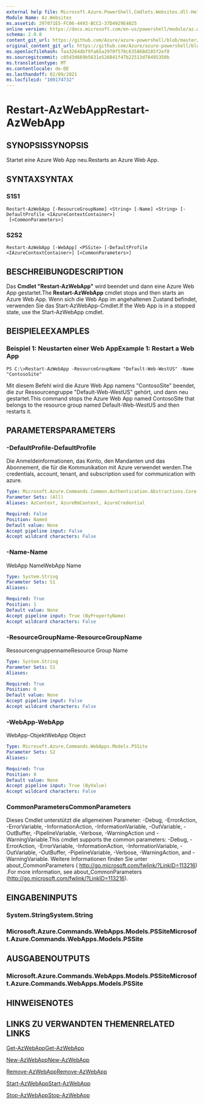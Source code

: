 ```yaml
---
external help file: Microsoft.Azure.PowerShell.Cmdlets.Websites.dll-Help.xml
Module Name: Az.Websites
ms.assetid: 297071E5-FC06-4493-BCC2-37D4929E4025
online version: https://docs.microsoft.com/en-us/powershell/module/az.websites/restart-azwebapp
schema: 2.0.0
content_git_url: https://github.com/Azure/azure-powershell/blob/master/src/Websites/Websites/help/Restart-AzWebApp.md
original_content_git_url: https://github.com/Azure/azure-powershell/blob/master/src/Websites/Websites/help/Restart-AzWebApp.md
ms.openlocfilehash: faa3264dbf9fa65a2970f578c635868d185f2ef8
ms.sourcegitcommit: c05d3d669b5631e526841f47b22513d78495350b
ms.translationtype: MT
ms.contentlocale: de-DE
ms.lasthandoff: 02/09/2021
ms.locfileid: "100174732"
---
```

# <span data-ttu-id="06ff5-101">Restart-AzWebApp</span><span class="sxs-lookup"><span data-stu-id="06ff5-101">Restart-AzWebApp</span></span>

## <span data-ttu-id="06ff5-102">SYNOPSIS</span><span class="sxs-lookup"><span data-stu-id="06ff5-102">SYNOPSIS</span></span>
<span data-ttu-id="06ff5-103">Startet eine Azure Web App neu.</span><span class="sxs-lookup"><span data-stu-id="06ff5-103">Restarts an Azure Web App.</span></span>

## <span data-ttu-id="06ff5-104">SYNTAX</span><span class="sxs-lookup"><span data-stu-id="06ff5-104">SYNTAX</span></span>

### <span data-ttu-id="06ff5-105">S1</span><span class="sxs-lookup"><span data-stu-id="06ff5-105">S1</span></span>
```
Restart-AzWebApp [-ResourceGroupName] <String> [-Name] <String> [-DefaultProfile <IAzureContextContainer>]
 [<CommonParameters>]
```

### <span data-ttu-id="06ff5-106">S2</span><span class="sxs-lookup"><span data-stu-id="06ff5-106">S2</span></span>
```
Restart-AzWebApp [-WebApp] <PSSite> [-DefaultProfile <IAzureContextContainer>] [<CommonParameters>]
```

## <span data-ttu-id="06ff5-107">BESCHREIBUNG</span><span class="sxs-lookup"><span data-stu-id="06ff5-107">DESCRIPTION</span></span>
<span data-ttu-id="06ff5-108">Das **Cmdlet "Restart-AzWebApp"** wird beendet und dann eine Azure Web App gestartet.</span><span class="sxs-lookup"><span data-stu-id="06ff5-108">The **Restart-AzWebApp** cmdlet stops and then starts an Azure Web App.</span></span>
<span data-ttu-id="06ff5-109">Wenn sich die Web App im angehaltenen Zustand befindet, verwenden Sie das Start-AzWebApp-Cmdlet.</span><span class="sxs-lookup"><span data-stu-id="06ff5-109">If the Web App is in a stopped state, use the Start-AzWebApp cmdlet.</span></span>

## <span data-ttu-id="06ff5-110">BEISPIELE</span><span class="sxs-lookup"><span data-stu-id="06ff5-110">EXAMPLES</span></span>

### <span data-ttu-id="06ff5-111">Beispiel 1: Neustarten einer Web App</span><span class="sxs-lookup"><span data-stu-id="06ff5-111">Example 1: Restart a Web App</span></span>
```
PS C:\>Restart-AzWebApp -ResourceGroupName "Default-Web-WestUS" -Name "ContosoSite"
```

<span data-ttu-id="06ff5-112">Mit diesem Befehl wird die Azure Web App namens "ContosoSite" beendet, die zur Ressourcengruppe "Default-Web-WestUS" gehört, und dann neu gestartet.</span><span class="sxs-lookup"><span data-stu-id="06ff5-112">This command stops the Azure Web App named ContosoSite that belongs to the resource group named Default-Web-WestUS and then restarts it.</span></span>

## <span data-ttu-id="06ff5-113">PARAMETERS</span><span class="sxs-lookup"><span data-stu-id="06ff5-113">PARAMETERS</span></span>

### <span data-ttu-id="06ff5-114">-DefaultProfile</span><span class="sxs-lookup"><span data-stu-id="06ff5-114">-DefaultProfile</span></span>
<span data-ttu-id="06ff5-115">Die Anmeldeinformationen, das Konto, den Mandanten und das Abonnement, die für die Kommunikation mit Azure verwendet werden.</span><span class="sxs-lookup"><span data-stu-id="06ff5-115">The credentials, account, tenant, and subscription used for communication with azure.</span></span>

```yaml
Type: Microsoft.Azure.Commands.Common.Authentication.Abstractions.Core.IAzureContextContainer
Parameter Sets: (All)
Aliases: AzContext, AzureRmContext, AzureCredential

Required: False
Position: Named
Default value: None
Accept pipeline input: False
Accept wildcard characters: False
```

### <span data-ttu-id="06ff5-116">-Name</span><span class="sxs-lookup"><span data-stu-id="06ff5-116">-Name</span></span>
<span data-ttu-id="06ff5-117">WebApp Name</span><span class="sxs-lookup"><span data-stu-id="06ff5-117">WebApp Name</span></span>

```yaml
Type: System.String
Parameter Sets: S1
Aliases:

Required: True
Position: 1
Default value: None
Accept pipeline input: True (ByPropertyName)
Accept wildcard characters: False
```

### <span data-ttu-id="06ff5-118">-ResourceGroupName</span><span class="sxs-lookup"><span data-stu-id="06ff5-118">-ResourceGroupName</span></span>
<span data-ttu-id="06ff5-119">Ressourcengruppenname</span><span class="sxs-lookup"><span data-stu-id="06ff5-119">Resource Group Name</span></span>

```yaml
Type: System.String
Parameter Sets: S1
Aliases:

Required: True
Position: 0
Default value: None
Accept pipeline input: False
Accept wildcard characters: False
```

### <span data-ttu-id="06ff5-120">-WebApp</span><span class="sxs-lookup"><span data-stu-id="06ff5-120">-WebApp</span></span>
<span data-ttu-id="06ff5-121">WebApp-Objekt</span><span class="sxs-lookup"><span data-stu-id="06ff5-121">WebApp Object</span></span>

```yaml
Type: Microsoft.Azure.Commands.WebApps.Models.PSSite
Parameter Sets: S2
Aliases:

Required: True
Position: 0
Default value: None
Accept pipeline input: True (ByValue)
Accept wildcard characters: False
```

### <span data-ttu-id="06ff5-122">CommonParameters</span><span class="sxs-lookup"><span data-stu-id="06ff5-122">CommonParameters</span></span>
<span data-ttu-id="06ff5-123">Dieses Cmdlet unterstützt die allgemeinen Parameter: -Debug, -ErrorAction, -ErrorVariable, -InformationAction, -InformationVariable, -OutVariable, -OutBuffer, -PipelineVariable, -Verbose, -WarningAction und -WarningVariable.</span><span class="sxs-lookup"><span data-stu-id="06ff5-123">This cmdlet supports the common parameters: -Debug, -ErrorAction, -ErrorVariable, -InformationAction, -InformationVariable, -OutVariable, -OutBuffer, -PipelineVariable, -Verbose, -WarningAction, and -WarningVariable.</span></span> <span data-ttu-id="06ff5-124">Weitere Informationen finden Sie unter about_CommonParameters ( http://go.microsoft.com/fwlink/?LinkID=113216) .</span><span class="sxs-lookup"><span data-stu-id="06ff5-124">For more information, see about_CommonParameters (http://go.microsoft.com/fwlink/?LinkID=113216).</span></span>

## <span data-ttu-id="06ff5-125">EINGABEN</span><span class="sxs-lookup"><span data-stu-id="06ff5-125">INPUTS</span></span>

### <span data-ttu-id="06ff5-126">System.String</span><span class="sxs-lookup"><span data-stu-id="06ff5-126">System.String</span></span>

### <span data-ttu-id="06ff5-127">Microsoft.Azure.Commands.WebApps.Models.PSSite</span><span class="sxs-lookup"><span data-stu-id="06ff5-127">Microsoft.Azure.Commands.WebApps.Models.PSSite</span></span>

## <span data-ttu-id="06ff5-128">AUSGABEN</span><span class="sxs-lookup"><span data-stu-id="06ff5-128">OUTPUTS</span></span>

### <span data-ttu-id="06ff5-129">Microsoft.Azure.Commands.WebApps.Models.PSSite</span><span class="sxs-lookup"><span data-stu-id="06ff5-129">Microsoft.Azure.Commands.WebApps.Models.PSSite</span></span>

## <span data-ttu-id="06ff5-130">HINWEISE</span><span class="sxs-lookup"><span data-stu-id="06ff5-130">NOTES</span></span>

## <span data-ttu-id="06ff5-131">LINKS ZU VERWANDTEN THEMEN</span><span class="sxs-lookup"><span data-stu-id="06ff5-131">RELATED LINKS</span></span>

[<span data-ttu-id="06ff5-132">Get-AzWebApp</span><span class="sxs-lookup"><span data-stu-id="06ff5-132">Get-AzWebApp</span></span>](./Get-AzWebApp.md)

[<span data-ttu-id="06ff5-133">New-AzWebApp</span><span class="sxs-lookup"><span data-stu-id="06ff5-133">New-AzWebApp</span></span>](./New-AzWebApp.md)

[<span data-ttu-id="06ff5-134">Remove-AzWebApp</span><span class="sxs-lookup"><span data-stu-id="06ff5-134">Remove-AzWebApp</span></span>](./Remove-AzWebApp.md)

[<span data-ttu-id="06ff5-135">Start-AzWebApp</span><span class="sxs-lookup"><span data-stu-id="06ff5-135">Start-AzWebApp</span></span>](./Start-AzWebApp.md)

[<span data-ttu-id="06ff5-136">Stop-AzWebApp</span><span class="sxs-lookup"><span data-stu-id="06ff5-136">Stop-AzWebApp</span></span>](./Stop-AzWebApp.md)


